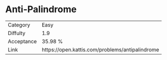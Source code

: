 # Anti-Palindrome

<table>
    <tr>
        <td>Category</td>
        <td>Easy</td>
    </tr>
    <tr>
        <td>Diffulty</td>
        <td>1.9</td>
    </tr>
    <tr>
        <td>Acceptance</td>
        <td>35.98 %</td>
    </tr>
    <tr>
        <td>Link</td>
        <td>https://open.kattis.com/problems/antipalindrome</td>
    </tr>
</table>